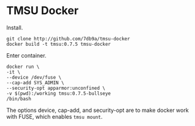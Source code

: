 # TMSU Docker

Install.

```
git clone http://github.com/7db9a/tmsu-docker
docker build -t tmsu:0.7.5 tmsu-docker
```

Enter container.

```
docker run \
-it \
--device /dev/fuse \
--cap-add SYS_ADMIN \
--security-opt apparmor:unconfined \
-v $(pwd):/working tmsu:0.7.5-bullseye
/bin/bash
```

The options device, cap-add, and security-opt are to make docker work with FUSE, which enables `tmsu mount`.
